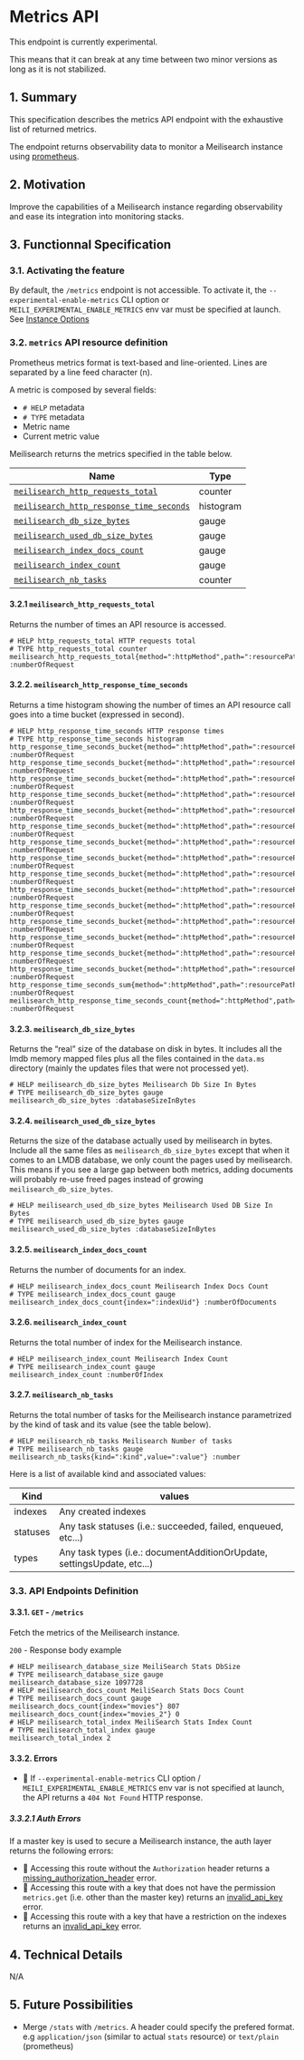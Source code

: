 # Metrics API

This endpoint is currently experimental.

This means that it can break at any time between two minor versions as long as it is not stabilized.

## 1. Summary

This specification describes the metrics API endpoint with the exhaustive list of returned metrics.

The endpoint returns observability data to monitor a Meilisearch instance using [prometheus](https://prometheus.io/).

## 2. Motivation

Improve the capabilities of a Meilisearch instance regarding observability and ease its integration into monitoring stacks.

## 3. Functionnal Specification

### 3.1. Activating the feature

By default, the `/metrics` endpoint is not accessible. To activate it, the `--experimental-enable-metrics` CLI option or `MEILI_EXPERIMENTAL_ENABLE_METRICS` env var must be specified at launch. See [Instance Options](0119-instance-options.md)

### 3.2. `metrics` API resource definition

Prometheus metrics format is text-based and line-oriented. Lines are separated by a line feed character (n).

A metric is composed by several fields:

- `# HELP` metadata
- `# TYPE` metadata
- Metric name
- Current metric value

Meilisearch returns the metrics specified in the table below.

| Name                                                                                   | Type      |
|----------------------------------------------------------------------------------------|-----------|
| [`meilisearch_http_requests_total`](#321-meilisearch_http_requests_total)              | counter   |
| [`meilisearch_http_response_time_seconds`](#322-meilisearch_http_response_time_seconds)| histogram |
| [`meilisearch_db_size_bytes`](#323-meilisearch_db_size_bytes)                          | gauge     |
| [`meilisearch_used_db_size_bytes`](#324-meilisearch_used_db_size_bytes)                | gauge     |
| [`meilisearch_index_docs_count`](#325-meilisearch_index_docs_count)                    | gauge     |
| [`meilisearch_index_count`](#326-meilisearch_index_count)                              | gauge     |
| [`meilisearch_nb_tasks`](#327-meilisearch_nb_tasks)                                    | counter   |

#### 3.2.1 `meilisearch_http_requests_total`

Returns the number of times an API resource is accessed.

```
# HELP http_requests_total HTTP requests total
# TYPE http_requests_total counter
meilisearch_http_requests_total{method=":httpMethod",path=":resourcePath"} :numberOfRequest
```

#### 3.2.2. `meilisearch_http_response_time_seconds`

Returns a time histogram showing the number of times an API resource call goes into a time bucket (expressed in second).

```
# HELP http_response_time_seconds HTTP response times
# TYPE http_response_time_seconds histogram
http_response_time_seconds_bucket{method=":httpMethod",path=":resourcePath",le="0.0005"} :numberOfRequest
http_response_time_seconds_bucket{method=":httpMethod",path=":resourcePath",le="0.0008"} :numberOfRequest
http_response_time_seconds_bucket{method=":httpMethod",path=":resourcePath",le="0.00085"} :numberOfRequest
http_response_time_seconds_bucket{method=":httpMethod",path=":resourcePath",le="0.0009"} :numberOfRequest
http_response_time_seconds_bucket{method=":httpMethod",path=":resourcePath",le="0.00095"} :numberOfRequest
http_response_time_seconds_bucket{method=":httpMethod",path=":resourcePath",le="0.001"} :numberOfRequest
http_response_time_seconds_bucket{method=":httpMethod",path=":resourcePath",le="0.00105"} :numberOfRequest
http_response_time_seconds_bucket{method=":httpMethod",path=":resourcePath",le="0.0011"} :numberOfRequest
http_response_time_seconds_bucket{method=":httpMethod",path=":resourcePath",le="0.00115"} :numberOfRequest
http_response_time_seconds_bucket{method=":httpMethod",path=":resourcePath",le="0.0012"} :numberOfRequest
http_response_time_seconds_bucket{method=":httpMethod",path=":resourcePath",le="0.0015"} :numberOfRequest
http_response_time_seconds_bucket{method=":httpMethod",path=":resourcePath",le="0.002"} :numberOfRequest
http_response_time_seconds_bucket{method=":httpMethod",path=":resourcePath",le="0.003"} :numberOfRequest
http_response_time_seconds_bucket{method=":httpMethod",path=":resourcePath",le="1"} :numberOfRequest
http_response_time_seconds_bucket{method=":httpMethod",path=":resourcePath",le="+Inf"} :numberOfRequest
http_response_time_seconds_sum{method=":httpMethod",path=":resourcePath"} :numberOfRequest
meilisearch_http_response_time_seconds_count{method=":httpMethod",path=":resourcePath"} :numberOfRequest
```

#### 3.2.3. `meilisearch_db_size_bytes`

Returns the “real” size of the database on disk in bytes.
It includes all the lmdb memory mapped files plus all the files contained in the `data.ms` directory (mainly the updates files that were not processed yet).

```
# HELP meilisearch_db_size_bytes Meilisearch Db Size In Bytes
# TYPE meilisearch_db_size_bytes gauge
meilisearch_db_size_bytes :databaseSizeInBytes
```

#### 3.2.4. `meilisearch_used_db_size_bytes`

Returns the size of the database actually used by meilisearch in bytes.
Include all the same files as `meilisearch_db_size_bytes` except that when it comes to an LMDB database, we only count the pages used by meilisearch.
This means if you see a large gap between both metrics, adding documents will probably re-use freed pages instead of growing `meilisearch_db_size_bytes`.

```
# HELP meilisearch_used_db_size_bytes Meilisearch Used DB Size In Bytes
# TYPE meilisearch_used_db_size_bytes gauge
meilisearch_used_db_size_bytes :databaseSizeInBytes
```

#### 3.2.5. `meilisearch_index_docs_count`

Returns the number of documents for an index.

```
# HELP meilisearch_index_docs_count Meilisearch Index Docs Count
# TYPE meilisearch_index_docs_count gauge
meilisearch_index_docs_count{index=":indexUid"} :numberOfDocuments
```

#### 3.2.6. `meilisearch_index_count`

Returns the total number of index for the Meilisearch instance.

```
# HELP meilisearch_index_count Meilisearch Index Count
# TYPE meilisearch_index_count gauge
meilisearch_index_count :numberOfIndex
````

#### 3.2.7. `meilisearch_nb_tasks`

Returns the total number of tasks for the Meilisearch instance parametrized by the kind of task and its value (see the table below).

```
# HELP meilisearch_nb_tasks Meilisearch Number of tasks
# TYPE meilisearch_nb_tasks gauge
meilisearch_nb_tasks{kind=":kind",value=":value"} :number
````

Here is a list of available kind and associated values:

| Kind      | values                                                                 |
|-----------|------------------------------------------------------------------------|
| indexes   | Any created indexes                                                    |
| statuses  | Any task statuses (i.e.: succeeded, failed, enqueued, etc...)          |
| types     | Any task types (i.e.: documentAdditionOrUpdate, settingsUpdate, etc...)|

### 3.3. API Endpoints Definition

#### 3.3.1. `GET` - `/metrics`

Fetch the metrics of the Meilisearch instance.

`200` - Response body example

```
# HELP meilisearch_database_size MeiliSearch Stats DbSize
# TYPE meilisearch_database_size gauge
meilisearch_database_size 1097728
# HELP meilisearch_docs_count MeiliSearch Stats Docs Count
# TYPE meilisearch_docs_count gauge
meilisearch_docs_count{index="movies"} 807
meilisearch_docs_count{index="movies_2"} 0
# HELP meilisearch_total_index MeiliSearch Stats Index Count
# TYPE meilisearch_total_index gauge
meilisearch_total_index 2
```

#### 3.3.2. Errors

- 🔴 If `--experimental-enable-metrics` CLI option / `MEILI_EXPERIMENTAL_ENABLE_METRICS` env var is not specified at launch, the API returns a `404 Not Found` HTTP response.

##### 3.3.2.1 Auth Errors

If a master key is used to secure a Meilisearch instance, the auth layer returns the following errors:

- 🔴 Accessing this route without the `Authorization` header returns a [missing_authorization_header](0061-error-format-and-definitions.md#missing_authorization_header) error.
- 🔴 Accessing this route with a key that does not have the permission `metrics.get` (i.e. other than the master key) returns an [invalid_api_key](0061-error-format-and-definitions.md#invalid_api_key) error.
- 🔴 Accessing this route with a key that have a restriction on the indexes returns an [invalid_api_key](0061-error-format-and-definitions.md#invalid_api_key) error.

## 4. Technical Details
N/A

## 5. Future Possibilities

- Merge `/stats` with `/metrics`. A header could specify the prefered format. e.g `application/json` (similar to actual `stats` resource) or `text/plain` (prometheus)
